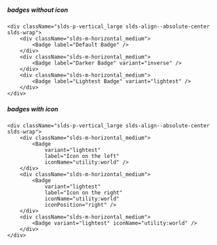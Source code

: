 ##### badges without icon

    <div className="slds-p-vertical_large slds-align--absolute-center slds-wrap">
        <div className="slds-m-horizontal_medium">
            <Badge label="Default Badge" />
        </div>
        <div className="slds-m-horizontal_medium">
            <Badge label="Darker Badge" variant="inverse" />
        </div>
        <div className="slds-m-horizontal_medium">
            <Badge label="Lightest Badge" variant="lightest" />
        </div>
    </div>

##### badges with icon

    <div className="slds-p-vertical_large slds-align--absolute-center slds-wrap">
        <div className="slds-m-horizontal_medium">
            <Badge
                variant="lightest"
                label="Icon on the left"
                iconName="utility:world" />
        </div>
        <div className="slds-m-horizontal_medium">
            <Badge
                variant="lightest"
                label="Icon on the right"
                iconName="utility:world"
                iconPosition="right" />
        </div>
        <div className="slds-m-horizontal_medium">
            <Badge variant="lightest" iconName="utility:world" />
        </div>
    </div>